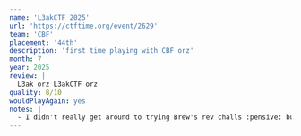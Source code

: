 ```yaml
---
name: 'L3akCTF 2025'
url: 'https://ctftime.org/event/2629'
team: 'CBF'
placement: '44th'
description: 'first time playing with CBF orz'
month: 7
year: 2025
review: |
  L3ak orz L3akCTF orz
quality: 8/10
wouldPlayAgain: yes
notes: |
  - I didn't really get around to trying Brew's rev challs :pensive: but I solved some other stuff i think
---
```

